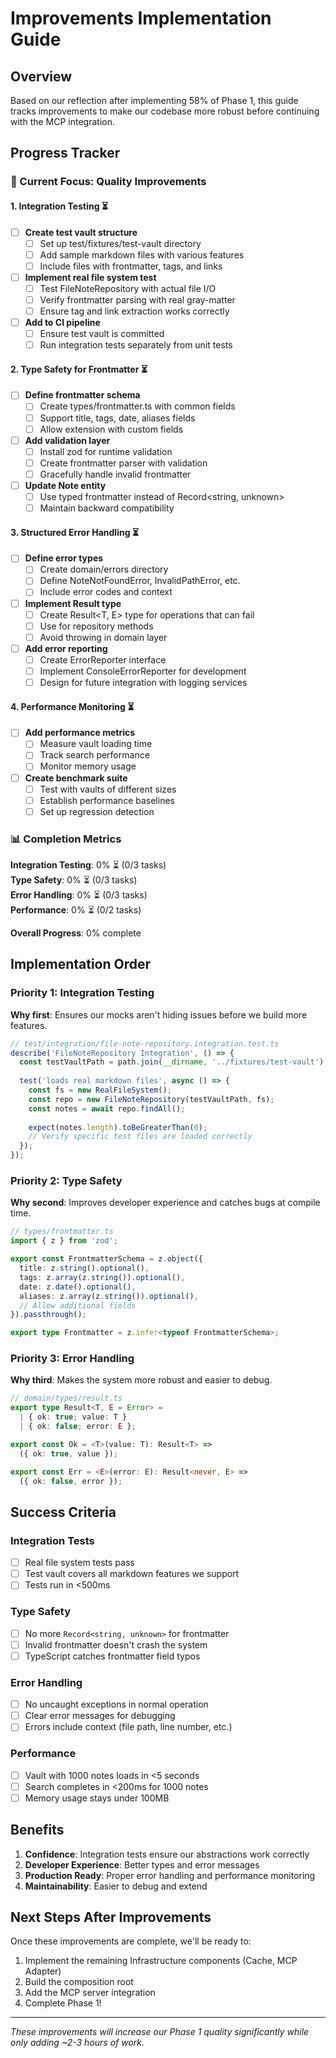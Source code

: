 # Improvements Implementation Guide

## Overview

Based on our reflection after implementing 58% of Phase 1, this guide tracks improvements to make our codebase more robust before continuing with the MCP integration.

## Progress Tracker

### 🎯 Current Focus: Quality Improvements

#### 1. Integration Testing ⏳
- [ ] **Create test vault structure**
  - [ ] Set up test/fixtures/test-vault directory
  - [ ] Add sample markdown files with various features
  - [ ] Include files with frontmatter, tags, and links
- [ ] **Implement real file system test**
  - [ ] Test FileNoteRepository with actual file I/O
  - [ ] Verify frontmatter parsing with real gray-matter
  - [ ] Ensure tag and link extraction works correctly
- [ ] **Add to CI pipeline**
  - [ ] Ensure test vault is committed
  - [ ] Run integration tests separately from unit tests

#### 2. Type Safety for Frontmatter ⏳
- [ ] **Define frontmatter schema**
  - [ ] Create types/frontmatter.ts with common fields
  - [ ] Support title, tags, date, aliases fields
  - [ ] Allow extension with custom fields
- [ ] **Add validation layer**
  - [ ] Install zod for runtime validation
  - [ ] Create frontmatter parser with validation
  - [ ] Gracefully handle invalid frontmatter
- [ ] **Update Note entity**
  - [ ] Use typed frontmatter instead of Record<string, unknown>
  - [ ] Maintain backward compatibility

#### 3. Structured Error Handling ⏳
- [ ] **Define error types**
  - [ ] Create domain/errors directory
  - [ ] Define NoteNotFoundError, InvalidPathError, etc.
  - [ ] Include error codes and context
- [ ] **Implement Result type**
  - [ ] Create Result<T, E> type for operations that can fail
  - [ ] Use for repository methods
  - [ ] Avoid throwing in domain layer
- [ ] **Add error reporting**
  - [ ] Create ErrorReporter interface
  - [ ] Implement ConsoleErrorReporter for development
  - [ ] Design for future integration with logging services

#### 4. Performance Monitoring ⏳
- [ ] **Add performance metrics**
  - [ ] Measure vault loading time
  - [ ] Track search performance
  - [ ] Monitor memory usage
- [ ] **Create benchmark suite**
  - [ ] Test with vaults of different sizes
  - [ ] Establish performance baselines
  - [ ] Set up regression detection

### 📊 Completion Metrics

**Integration Testing**: 0% ⏳ (0/3 tasks)  
**Type Safety**: 0% ⏳ (0/3 tasks)  
**Error Handling**: 0% ⏳ (0/3 tasks)  
**Performance**: 0% ⏳ (0/2 tasks)

**Overall Progress**: 0% complete

## Implementation Order

### Priority 1: Integration Testing
**Why first**: Ensures our mocks aren't hiding issues before we build more features.

```typescript
// test/integration/file-note-repository.integration.test.ts
describe('FileNoteRepository Integration', () => {
  const testVaultPath = path.join(__dirname, '../fixtures/test-vault');
  
  test('loads real markdown files', async () => {
    const fs = new RealFileSystem();
    const repo = new FileNoteRepository(testVaultPath, fs);
    const notes = await repo.findAll();
    
    expect(notes.length).toBeGreaterThan(0);
    // Verify specific test files are loaded correctly
  });
});
```

### Priority 2: Type Safety
**Why second**: Improves developer experience and catches bugs at compile time.

```typescript
// types/frontmatter.ts
import { z } from 'zod';

export const FrontmatterSchema = z.object({
  title: z.string().optional(),
  tags: z.array(z.string()).optional(),
  date: z.date().optional(),
  aliases: z.array(z.string()).optional(),
  // Allow additional fields
}).passthrough();

export type Frontmatter = z.infer<typeof FrontmatterSchema>;
```

### Priority 3: Error Handling
**Why third**: Makes the system more robust and easier to debug.

```typescript
// domain/types/result.ts
export type Result<T, E = Error> = 
  | { ok: true; value: T }
  | { ok: false; error: E };

export const Ok = <T>(value: T): Result<T> => 
  ({ ok: true, value });

export const Err = <E>(error: E): Result<never, E> => 
  ({ ok: false, error });
```

## Success Criteria

### Integration Tests
- [ ] Real file system tests pass
- [ ] Test vault covers all markdown features we support
- [ ] Tests run in <500ms

### Type Safety
- [ ] No more `Record<string, unknown>` for frontmatter
- [ ] Invalid frontmatter doesn't crash the system
- [ ] TypeScript catches frontmatter field typos

### Error Handling
- [ ] No uncaught exceptions in normal operation
- [ ] Clear error messages for debugging
- [ ] Errors include context (file path, line number, etc.)

### Performance
- [ ] Vault with 1000 notes loads in <5 seconds
- [ ] Search completes in <200ms for 1000 notes
- [ ] Memory usage stays under 100MB

## Benefits

1. **Confidence**: Integration tests ensure our abstractions work correctly
2. **Developer Experience**: Better types and error messages
3. **Production Ready**: Proper error handling and performance monitoring
4. **Maintainability**: Easier to debug and extend

## Next Steps After Improvements

Once these improvements are complete, we'll be ready to:
1. Implement the remaining Infrastructure components (Cache, MCP Adapter)
2. Build the composition root
3. Add the MCP server integration
4. Complete Phase 1!

---

*These improvements will increase our Phase 1 quality significantly while only adding ~2-3 hours of work.*